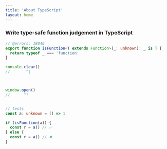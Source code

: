 ```yaml
---
title: 'About TypeScript'
layout: home
---
```

### Write type-safe function judgement in TypeScript
```ts twoslash
// @errors: 18046
export function isFunction<T extends Function>(_: unknown): _ is T {
  return typeof _ === 'function'
}

console.clear()
//       ^|



window.open()
//      ^?


// tests
const a: unknown = () => 1

if (isFunction(a)) {
  const r = a() // ✅
} else {
  const r = a() // ❌
}
```